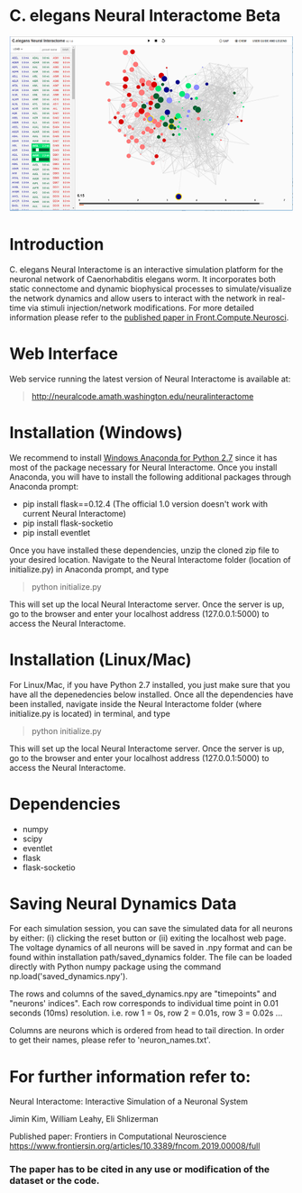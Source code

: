 # C. elegans Neural Interactome Beta

![alt text](images/fig1.png)

# Introduction

C. elegans Neural Interactome is an interactive simulation platform for the neuronal network of Caenorhabditis elegans worm. It incorporates both static connectome and dynamic biophysical processes to simulate/visualize the network dynamics and allow users to interact with the network in real-time via stimuli injection/network modifications. For more detailed information please refer to the [published paper in Front.Compute.Neurosci](https://www.frontiersin.org/articles/10.3389/fncom.2019.00008/full).

# Web Interface
Web service running the latest version of Neural Interactome is available at: 

> http://neuralcode.amath.washington.edu/neuralinteractome


# Installation (Windows)

We recommend to install [Windows Anaconda for Python 2.7](https://www.anaconda.com/download/#windows) since it has most of the package necessary for Neural Interactome. Once you install Anaconda, you will have to install the following additional packages through Anaconda prompt:

* pip install flask==0.12.4 (The official 1.0 version doesn't work with current Neural Interactome)
* pip install flask-socketio
* pip install eventlet

Once you have installed these dependencies, unzip the cloned zip file to your desired location. Navigate to the Neural Interactome folder (location of initialize.py) in Anaconda prompt, and type 

> python initialize.py 

This will set up the local Neural Interactome server. Once the server is up, go to the browser and enter your localhost address (127.0.0.1:5000) to access the Neural Interactome. 

# Installation (Linux/Mac)

For Linux/Mac, if you have Python 2.7 installed, you just make sure that you have all the depenedencies below installed. Once all the dependencies have been installed, navigate inside the Neural Interactome folder (where initialize.py is located) in terminal, and type 

> python initialize.py

This will set up the local Neural Interactome server. Once the server is up, go to the browser and enter your localhost address (127.0.0.1:5000) to access the Neural Interactome. 

# Dependencies

* numpy
* scipy
* eventlet
* flask
* flask-socketio

# Saving Neural Dynamics Data

For each simulation session, you can save the simulated data for all neurons by either: (i) clicking the reset button or (ii) exiting the localhost web page. The voltage dynamics of all neurons will be saved in .npy format and can be found within installation path/saved_dynamics folder. The file can be loaded directly with Python numpy package using the command np.load('saved_dynamics.npy'). 

The rows and columns of the saved_dynamics.npy are "timepoints" and "neurons' indices". Each row corresponds to individual time point in 0.01 seconds (10ms) resolution. i.e. row 1 = 0s, row 2 = 0.01s, row 3 = 0.02s ...

Columns are neurons which is ordered from head to tail direction. In order to get their names, please refer to 'neuron_names.txt'.

# For further information refer to:
Neural Interactome: Interactive Simulation of a Neuronal System

Jimin Kim, William Leahy, Eli Shlizerman

Published paper: Frontiers in Computational Neuroscience https://www.frontiersin.org/articles/10.3389/fncom.2019.00008/full

### The paper has to be cited in any use or modification of the dataset or the code.